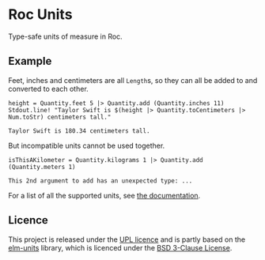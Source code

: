 # Roc Units

Type-safe units of measure in Roc.

## Example

Feet, inches and centimeters are all `Length`s, so they can all be added to and converted to each other.

```roc
height = Quantity.feet 5 |> Quantity.add (Quantity.inches 11)
Stdout.line! "Taylor Swift is $(height |> Quantity.toCentimeters |> Num.toStr) centimeters tall."
```

```text
Taylor Swift is 180.34 centimeters tall.
```

But incompatible units cannot be used together.

```roc
isThisAKilometer = Quantity.kilograms 1 |> Quantity.add (Quantity.meters 1)
```

```text
This 2nd argument to add has an unexpected type: ...
```

For a list of all the supported units, see [the documentation](https://hasnep.github.io/roc-units).

## Licence

This project is released under the [UPL licence](./LICENCE) and is partly based on the [elm-units](https://package.elm-lang.org/packages/ianmackenzie/elm-units/latest/) library, which is licenced under the [BSD 3-Clause License](./LICENCE-elm-units).
